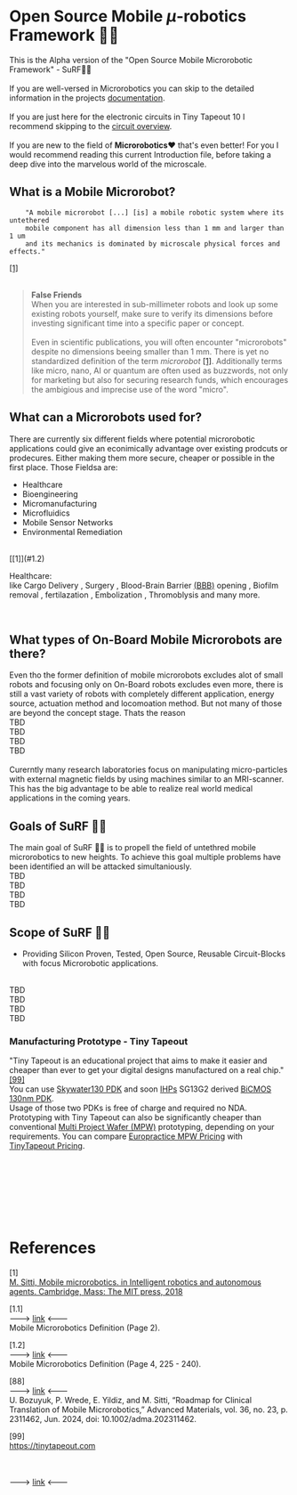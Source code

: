 #  $\text{Open Source Mobile } \mu\text{-robotics Framework}$  🏄‍♀️
This is the Alpha version of the "Open Source Mobile Microrobotic Framework" - SuRF🏄‍♀️
<br>
<br>
If you are well-versed in Microrobotics you can skip to the detailed information in the projects [documentation](docs/main.md). <br><br>
If you are just here for the electronic circuits in Tiny Tapeout 10 I recommend skipping to the [circuit overview](docs/CO.md).
<br> <br>
If you are new to the field of **Microrobotics❤️** that's even better! For you I would recommend reading this current Introduction file, before taking a deep dive into the marvelous world of the microscale.
## What is a Mobile Microrobot?

```
    "A mobile microrobot [...] [is] a mobile robotic system where its untethered 
    mobile component has all dimension less than 1 mm and larger than 1 um 
    and its mechanics is dominated by microscale physical forces and effects."
``` 
[[1]](#1.1)
<br>
<br>

> **False Friends**  
> When you are interested in sub-millimeter robots and look up some existing robots yourself, make sure to verify its dimensions before investing significant time into a specific paper or concept. <br><br>
Even in scientific publications, you will often encounter "microrobots" despite no dimensions beeing smaller than $1 \text{ mm}$. There is yet no standardized definition of the term _microrobot_ [[1]](#1.1). Additionally terms like micro, nano, AI or quantum are often used as buzzwords, not only for marketing but also for securing research funds, which encourages the ambigious and imprecise use of the word "micro".



## What can a Microrobots used for?
There are currently six different fields where potential microrobotic applications could give an econimically advantage over existing prodcuts or prodecures. Either making them more secure, cheaper or possible in the first place. Those Fieldsa are:
- Healthcare
- Bioengineering
- Micromanufacturing
- Microfluidics
- Mobile Sensor Networks
- Environmental Remediation
<br>
[[1]](#1.2)

Healthcare: <br>
like Cargo Delivery []()[]()[](), Surgery []()[]()[](), Blood-Brain Barrier [(BBB)](https://www.fusfoundation.org/the-technology/mechanisms-of-action/blood-brain-barrier-opening/) opening []()[]()[](), Biofilm removal []()[]()[](), fertilazation []()[]()[](), Embolization []()[]()[](), Thromoblysis []()[]()[]() and many more. 


<br>


## What types of On-Board Mobile Microrobots are there?
Even tho the former definition of mobile microrobots excludes alot of small robots and focusing only on On-Board robots excludes even more, there is still a vast variety of robots with completely different application, energy source, actuation method and locomoation method. But not many of those are beyond the concept stage. Thats the reason 
<br>
TBD
<br>
TBD
<br>
TBD
<br>
TBD
<br>
<br>
Curerntly many research laboratories focus on manipulating micro-particles with external magnetic fields by using machines similar to an MRI-scanner. This has the big advantage to be able to realize real world medical applications in the coming years.



## Goals of SuRF 🏄‍♀️
The main goal of SuRF 🏄‍♀️ is to propell the field of untethred mobile microrobotics to new heights. To achieve this goal multiple problems have been identified an will be attacked simultaniously. 
<br>
TBD
<br>
TBD
<br>
TBD
<br>
TBD

## Scope of SuRF 🏄‍♀️  
- Providing Silicon Proven, Tested, Open Source, Reusable Circuit-Blocks with focus Microrobotic applications.
<br>
TBD
<br>
TBD
<br>
TBD
<br>
TBD

### Manufacturing Prototype - Tiny Tapeout

"Tiny Tapeout is an educational project that aims to make it easier and cheaper than ever to get your digital designs manufactured on a real chip." [[99]](#99) <br>
You can use [Skywater130 PDK](https://skywater-pdk.readthedocs.io/en/main/) and soon [IHPs](https://www.ihp-microelectronics.com/de) SG13G2 derived [BiCMOS 130nm PDK](https://github.com/IHP-GmbH/IHP-Open-PDK-docs). <br>
Usage of those two PDKs is free of charge and required no NDA. Prototyping with Tiny Tapeout can also be significantly cheaper than conventional [Multi Project Wafer (MPW)](https://en.wikipedia.org/wiki/Multi-project_wafer_service) prototyping, depending on your requirements. You can compare [Europractice MPW Pricing](https://europractice-ic.com/schedules-prices-2025/) with [TinyTapeout Pricing](https://app.tinytapeout.com/calculator?tiles=1&pcbs=1).
<br>
<br>
<br>
<br>
<br>
<br>
<br>
<br>
# References
<a id="1">[1]</a> 
<br>
[M. Sitti, Mobile microrobotics. in Intelligent robotics and autonomous agents. Cambridge, Mass: The MIT press, 2018 ](https://archive.org/details/mobilemicrorobot0000sitt/page/2/mode/2up)
<br>

<a id="1.1">[1.1]</a> <br>
---> [link](https://archive.org/details/mobilemicrorobot0000sitt/page/2/mode/2up) <--- <br>
Mobile Microrobotics Definition (Page 2).
<br>

<a id="1.2">[1.2]</a> <br>
---> [link](https://archive.org/details/mobilemicrorobot0000sitt/page/4/mode/2up) <--- <br>
Mobile Microrobotics Definition (Page 4, 225 - 240).
<br>

<a id="88">[88]</a> <br>
---> [link](https://advanced.onlinelibrary.wiley.com/doi/10.1002/adma.202311462) <--- <br>
U. Bozuyuk, P. Wrede, E. Yildiz, and M. Sitti, “Roadmap for Clinical Translation of Mobile Microrobotics,” Advanced Materials, vol. 36, no. 23, p. 2311462, Jun. 2024, doi: 10.1002/adma.202311462.

<a id="99">[99]</a> <br>
https://tinytapeout.com
<br>
<br>
<br>


---> [link]() <---
